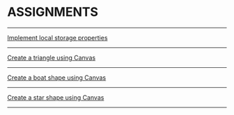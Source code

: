 <h1>ASSIGNMENTS</h1>
<hr>

[Implement local storage properties](/day2/step7-storage-local.html)

<hr>

[Create a triangle using Canvas](/day2/assignment1-triangle.html)

<hr>

[Create a boat shape using Canvas](/day2/assignment2-boat.html)

<hr>

[Create a star shape using Canvas](/day2/assignment3-star-canvas.html)

<hr>
